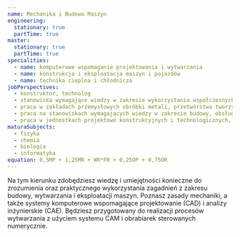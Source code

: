 ```yaml
---
name: Mechanika i Budowa Maszyn
engineering:
  stationary: true
  partTime: true
master:
  stationary: true
  partTime: true
specialities:
  - name: komputerowe wspomaganie projektowania i wytwarzania
  - name: konstrukcja i eksploatacja maszyn i pojazdów
  - name: technika cieplna i chłodnicza
jobPerspectives:
  - konstruktor, technolog
  - stanowiska wymagające wiedzy w zakresie wykorzystania współczesnych systemów CAD, CAE oraz CAM
  - praca w zakładach przemysłowych obróbki metali, przetwórstwa tworzyw sztucznych, biurach konstrukcyjnych oraz firmach projektowych
  - praca na stanowiskach wymagających wiedzy w zakresie budowy, obsługi, naprawy i eksploatacji maszyn i pojazdów oraz specjalistycznego oprzyrządowania technologicznego
  - praca w jednostkach projektowo konstrukcyjnych i technologicznych, przedsiębiorstwach przemysłu maszynowego i przemysłów pokrewnych, instytutach naukowo-badawczych oraz ośrodkach badawczo-rozwojowych, jednostkach zajmujących się doradztwem oraz upowszechnianiem wiedzy z zakresu mechaniki i budowy maszyn oraz inżynierii wytwarzania
maturaSubjects:
  - fizyka
  - chemia
  - biologia
  - informatyka
equation: 0,5MP + 1,25MR + WR*FR + 0,25OP + 0,75OR
---
```

Na tym kierunku zdobędziesz wiedzę i umiejętności konieczne do zrozumienia oraz praktycznego wykorzystania zagadnień z zakresu budowy, wytwarzania i eksploatacji maszyn. Poznasz zasady mechaniki, a także systemy komputerowe wspomagające projektowanie (CAD) i analizy inżynierskie (CAE). Będziesz przygotowany do realizacji procesów wytwarzania z użyciem systemu CAM i obrabiarek sterowanych numerycznie.
